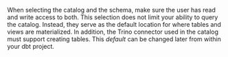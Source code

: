 [comment: For context, the section title used for this snippet is "Schemas and databases" ]: # 

When selecting the catalog and the schema, make sure the user has read and write access to both. This selection does not limit your ability to query the catalog. Instead, they serve as the default location for where tables and views are materialized. In addition, the Trino connector used in the catalog must support creating tables. This _default_ can be changed later from within your dbt project.